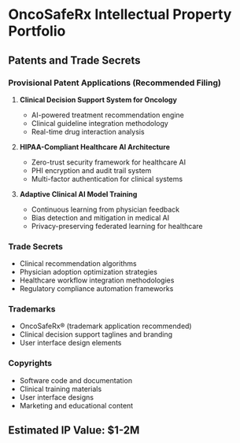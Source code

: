 # OncoSafeRx Intellectual Property Portfolio

## Patents and Trade Secrets

### Provisional Patent Applications (Recommended Filing)
1. **Clinical Decision Support System for Oncology**
   - AI-powered treatment recommendation engine
   - Clinical guideline integration methodology
   - Real-time drug interaction analysis

2. **HIPAA-Compliant Healthcare AI Architecture**
   - Zero-trust security framework for healthcare AI
   - PHI encryption and audit trail system
   - Multi-factor authentication for clinical systems

3. **Adaptive Clinical AI Model Training**
   - Continuous learning from physician feedback
   - Bias detection and mitigation in medical AI
   - Privacy-preserving federated learning for healthcare

### Trade Secrets
- Clinical recommendation algorithms
- Physician adoption optimization strategies
- Healthcare workflow integration methodologies
- Regulatory compliance automation frameworks

### Trademarks
- OncoSafeRx® (trademark application recommended)
- Clinical decision support taglines and branding
- User interface design elements

### Copyrights
- Software code and documentation
- Clinical training materials
- User interface designs
- Marketing and educational content

## Estimated IP Value: $1-2M
